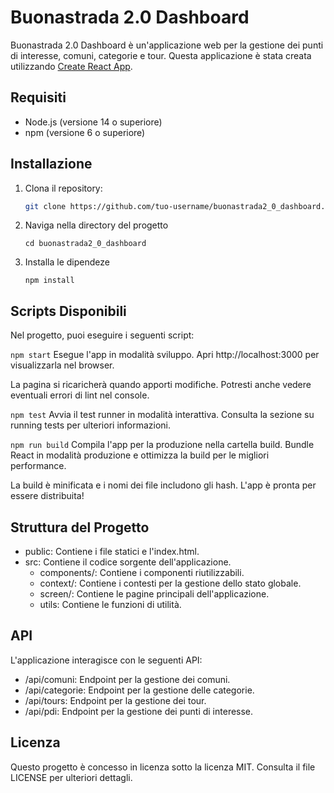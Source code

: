 # Buonastrada 2.0 Dashboard

Buonastrada 2.0 Dashboard è un'applicazione web per la gestione dei punti di interesse, comuni, categorie e tour. Questa applicazione è stata creata utilizzando [Create React App](https://github.com/facebook/create-react-app).

## Requisiti

- Node.js (versione 14 o superiore)
- npm (versione 6 o superiore)

## Installazione

1. Clona il repository:

   ```sh
   git clone https://github.com/tuo-username/buonastrada2_0_dashboard.git
   ```
2. Naviga nella directory del progetto

   ```cd buonastrada2_0_dashboard```

3. Installa le dipendeze

   ```npm install```

## Scripts Disponibili

Nel progetto, puoi eseguire i seguenti script:

`npm start`
Esegue l'app in modalità sviluppo.
Apri http://localhost:3000 per visualizzarla nel browser.

La pagina si ricaricherà quando apporti modifiche.
Potresti anche vedere eventuali errori di lint nel console.

`npm test`
Avvia il test runner in modalità interattiva.
Consulta la sezione su running tests per ulteriori informazioni.

`npm run build`
Compila l'app per la produzione nella cartella build.
Bundle React in modalità produzione e ottimizza la build per le migliori performance.

La build è minificata e i nomi dei file includono gli hash.
L'app è pronta per essere distribuita!

## Struttura del Progetto

- public: Contiene i file statici e l'index.html.
- src: Contiene il codice sorgente dell'applicazione.
   - components/: Contiene i componenti riutilizzabili.
   - context/: Contiene i contesti per la gestione dello stato globale.
   - screen/: Contiene le pagine principali dell'applicazione.
   - utils: Contiene le funzioni di utilità.

## API
L'applicazione interagisce con le seguenti API:

- /api/comuni: Endpoint per la gestione dei comuni.
- /api/categorie: Endpoint per la gestione delle categorie.
- /api/tours: Endpoint per la gestione dei tour.
- /api/pdi: Endpoint per la gestione dei punti di interesse.

## Licenza
Questo progetto è concesso in licenza sotto la licenza MIT. Consulta il file LICENSE per ulteriori dettagli.